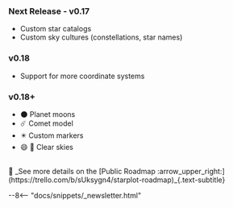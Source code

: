 
### Next Release - v0.17

- Custom star catalogs
- Custom sky cultures (constellations, star names)

### v0.18

- Support for more coordinate systems


### v0.18+
- 🌑 Planet moons
- ☄️ Comet model
- ✴️ Custom markers
- 😄 🔭 Clear skies

<br/>
🚀 _See more details on the [Public Roadmap :arrow_upper_right:](https://trello.com/b/sUksygn4/starplot-roadmap)_{.text-subtitle}

--8<-- "docs/snippets/_newsletter.html"

<br/>
<br/>
<br/>